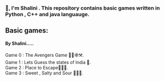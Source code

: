 <h3>👋, I'm Shalini . This repository contains basic games written in Python , C++ and java languauge.<br></h3>
<h2>Basic games:</h2>
<h4>By Shalini.....</h4>

Game 0 : The Avengers Game 🦹‍♂️🕸️⚒️.<br>
Game 1 : Lets Guess the states of India 🤔.<br>
Game 2 : Place to Escape🏃‍♀️‍➡️.<br>
Game 3 : Sweet , Salty and Sour 🍭🍝🥒.<br>











